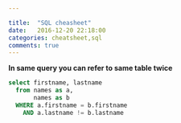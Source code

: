 ```yaml
---

title:  "SQL cheasheet"
date:   2016-12-20 22:18:00
categories: cheatsheet,sql
comments: true
---
```

**In same query you can refer to same table twice**

```sql
select firstname, lastname 
  from names as a,
       names as b
  WHERE a.firstname = b.firstname
    AND a.lastname != b.lastname
```